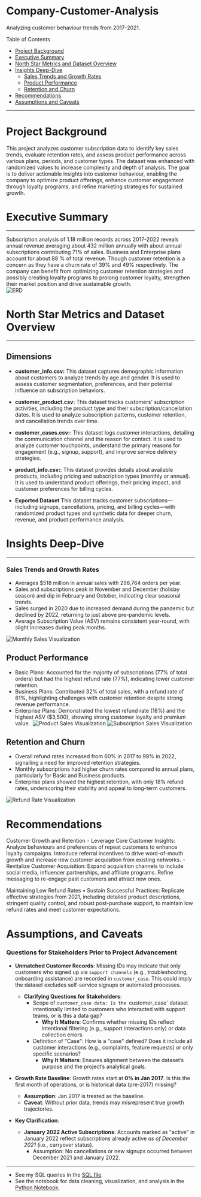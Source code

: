 # Company-Customer-Analysis

Analyzing customer behaviour trends from 2017-2021. 

Table of Contents

- [Project Background](#project-background)
- [Executive Summary](#executive-summary)
- [North Star Metrics and Dataset Overview](#north-star-metrics-and-dataset-overview)
- [Insights Deep-Dive](#insights-deep-dive)
    - [Sales Trends and Growth Rates](#sales-trends-and-growth-rates)
    - [Product Performance](#product-performance)
    - [Retention and Churn](#retention-and-churn)
- [Recommendations](#recommendations)
- [Assumptions and Caveats](#assumptions-and-caveats)

***
# Project Background

This project analyzes customer subscription data to identify key sales trends, evaluate retention rates, and assess product performance across various plans, periods, and customer types. The dataset was enhanced with randomized values to increase complexity and depth of analysis. The goal is to deliver actionable insights into customer behaviour, enabling the company to optimize product offerings, enhance customer engagement through loyalty programs, and refine marketing strategies for sustained growth.

# Executive Summary
***
Subscription analysis of 1.18 million records across 2017-2022 reveals annual revenue averaging about 432 million annually with about annual subscriptions contributing 71% of sales. Business and Enterprise plans account for about 88 % of total revenue. Though customer retention is a concern as they have a churn rate of 39% and 49% respectively. The company can benefit from optimizing customer retention strategies and possibly creating loyalty programs to prolong customer loyalty, strengthen their market position and drive sustainable growth.   
![ERD](visualizations/erd_chart.png)

# North Star Metrics and Dataset Overview
***
## Dimensions
- **customer_info.csv:** This dataset captures demographic information about customers to analyze trends by age and gender. It is used to assess customer segmentation, preferences, and their potential influence on subscription behaviors.
- **customer_product.csv:** This dataset tracks customers' subscription activities, including the product type and their subscription/cancellation dates. It is used to analyze subscription patterns, customer retention, and cancellation trends over time.
- **customer_cases.csv:**: This dataset logs customer interactions, detailing the communication channel and the reason for contact. It is used to analyze customer touchpoints, understand the primary reasons for engagement (e.g., signup, support), and improve service delivery strategies.
- **product_info.csv:**: This dataset provides details about available products, including pricing and subscription types (monthly or annual). It is used to understand product offerings, their pricing impact, and customer preferences for billing cycles.

- **Exported Dataset** This dataset tracks customer subscriptions—including signups, cancellations, pricing, and billing cycles—with randomized product types and synthetic data for deeper churn, revenue, and product performance analysis.

# Insights Deep-Dive
***
### Sales Trends and Growth Rates
-  Averages $518 million in annual sales with 296,764 orders per year.
-  Sales and subscriptions peak in November and December (holiday season) and dip in February and October, indicating clear seasonal trends.
- Sales surged in 2020 due to increased demand during the pandemic but declined by 2022, returning to just above pre-pandemic levels.
- Average Subscription Value (ASV) remains consistent year-round, with slight increases during peak months.
		

![Monthly Sales Visualization](visualizations/sales_monthly_visual.png)

## Product Performance

- Basic Plans: Accounted for the majority of subscriptions (77% of total orders) but had the highest refund rate (77%), indicating lower customer retention. 
- Business Plans: Contributed 32% of total sales, with a refund rate of 81%, highlighting challenges with customer retention despite strong revenue performance. 
- Enterprise Plans: Demonstrated the lowest refund rate (18%) and the highest ASV ($3,500), showing strong customer loyalty and premium value. 
![Product Sales Visualization](visualizations/product_sub_visual.png)
![Subscription Sales Visualization](visualizations/subscription_product_pie_visual.jpg)

## Retention and Churn
- Overall refund rates increased from 60% in 2017 to 98% in 2022, signalling a need for improved retention strategies.
- Monthly subscriptions had higher churn rates compared to annual plans, particularly for Basic and Business products.
- Enterprise plans showed the highest retention, with only 18% refund rates, underscoring their stability and appeal to long-term customers. 

![Refund Rate Visualization](visualizations/refund_rate_visual.png)

# Recommendations

Customer Growth and Retention
	⁃	Leverage Core Customer Insights: Analyze behaviours and preferences of repeat customers to enhance loyalty campaigns. Introduce referral incentives to drive word-of-mouth growth and increase new customer acquisition from existing networks.
	⁃	Revitalize Customer Acquisition: Expand acquisition channels to include social media, influencer partnerships, and affiliate programs. Refine messaging to re-engage past customers and attract new ones.

Maintaining Low Refund Rates
	•	Sustain Successful Practices: Replicate effective strategies from 2021, including detailed product descriptions, stringent quality control, and robust post-purchase support, to maintain low refund rates and meet customer expectations.

# Assumptions, and Caveats
### Questions for Stakeholders Prior to Project Advancement

- **Unmatched Customer Records**: Missing IDs may indicate that only customers who signed up via `support channels` (e.g., troubleshooting, onboarding assistance) are recorded in `customer_case`. This could imply the dataset excludes self-service signups or automated processes.  
  - **Clarifying Questions for Stakeholders**:  
    - Scope of `customer_case data: Is the `customer_case` dataset intentionally limited to customers who interacted with support teams, or is this a data gap?  
      - **Why It Matters**: Confirms whether missing IDs reflect intentional filtering (e.g., support interactions only) or data collection errors.  
    - Definition of "Case": How is a "case" defined? Does it include all customer interactions (e.g., complaints, feature requests) or only specific scenarios?  
      - **Why It Matters**: Ensures alignment between the dataset’s purpose and the project’s analytical goals.  

- **Growth Rate Baseline**: Growth rates start at **0% in Jan 2017**. Is this the first month of operations, or is historical data (pre-2017) missing?  
  - **Assumption**: Jan 2017 is treated as the baseline.  
  - **Caveat**: Without prior data, trends may misrepresent true growth trajectories.  

- **Key Clarification**:  
  - **January 2022 Active Subscriptions**: Accounts marked as "active" in January 2022 reflect subscriptions already active *as of December 2021* (i.e., carryover status).  
    - Assumption: No cancellations or new signups occurred between December 2021 and January 2022.  

***
- See my SQL queries in the [SQL file](exploration/ecommerce_analysis.sql).
- See the notebook for data cleaning, visualization, and analysis in the [Python Notebook](exploration/subscription_analysis.ipynb).
